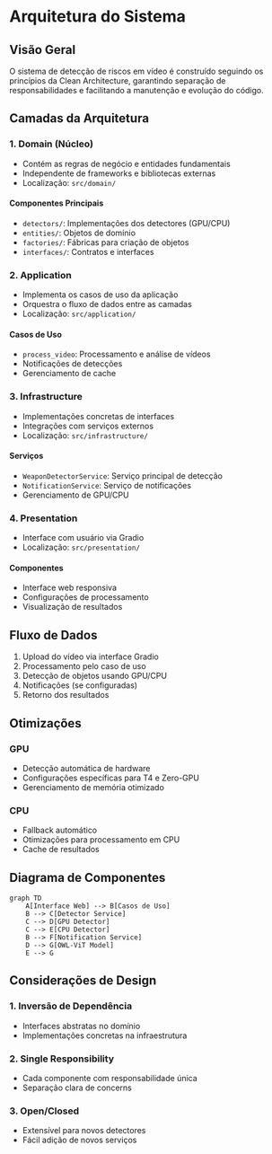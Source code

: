 # Arquitetura do Sistema

## Visão Geral

O sistema de detecção de riscos em vídeo é construído seguindo os princípios da Clean Architecture, garantindo separação de responsabilidades e facilitando a manutenção e evolução do código.

## Camadas da Arquitetura

### 1. Domain (Núcleo)

- Contém as regras de negócio e entidades fundamentais
- Independente de frameworks e bibliotecas externas
- Localização: `src/domain/`

#### Componentes Principais

- `detectors/`: Implementações dos detectores (GPU/CPU)
- `entities/`: Objetos de domínio
- `factories/`: Fábricas para criação de objetos
- `interfaces/`: Contratos e interfaces

### 2. Application

- Implementa os casos de uso da aplicação
- Orquestra o fluxo de dados entre as camadas
- Localização: `src/application/`

#### Casos de Uso

- `process_video`: Processamento e análise de vídeos
- Notificações de detecções
- Gerenciamento de cache

### 3. Infrastructure

- Implementações concretas de interfaces
- Integrações com serviços externos
- Localização: `src/infrastructure/`

#### Serviços

- `WeaponDetectorService`: Serviço principal de detecção
- `NotificationService`: Serviço de notificações
- Gerenciamento de GPU/CPU

### 4. Presentation

- Interface com usuário via Gradio
- Localização: `src/presentation/`

#### Componentes

- Interface web responsiva
- Configurações de processamento
- Visualização de resultados

## Fluxo de Dados

1. Upload do vídeo via interface Gradio
2. Processamento pelo caso de uso
3. Detecção de objetos usando GPU/CPU
4. Notificações (se configuradas)
5. Retorno dos resultados

## Otimizações

### GPU

- Detecção automática de hardware
- Configurações específicas para T4 e Zero-GPU
- Gerenciamento de memória otimizado

### CPU

- Fallback automático
- Otimizações para processamento em CPU
- Cache de resultados

## Diagrama de Componentes

```mermaid
graph TD
    A[Interface Web] --> B[Casos de Uso]
    B --> C[Detector Service]
    C --> D[GPU Detector]
    C --> E[CPU Detector]
    B --> F[Notification Service]
    D --> G[OWL-ViT Model]
    E --> G
```

## Considerações de Design

### 1. Inversão de Dependência

- Interfaces abstratas no domínio
- Implementações concretas na infraestrutura

### 2. Single Responsibility

- Cada componente com responsabilidade única
- Separação clara de concerns

### 3. Open/Closed

- Extensível para novos detectores
- Fácil adição de novos serviços 